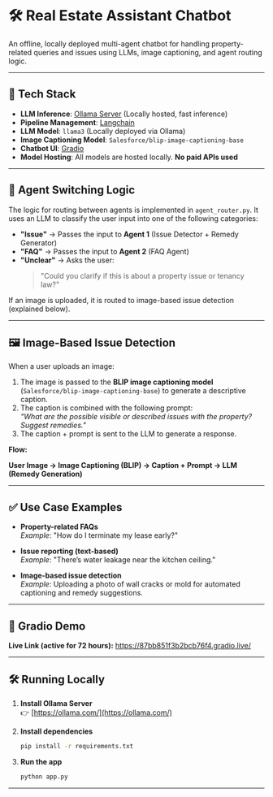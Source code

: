 # 🛠️ Real Estate Assistant Chatbot

An offline, locally deployed multi-agent chatbot for handling property-related queries and issues using LLMs, image captioning, and agent routing logic.

---

## 🧰 Tech Stack

- **LLM Inference**: [Ollama Server](https://ollama.com/) (Locally hosted, fast inference)  
- **Pipeline Management**: [Langchain](https://www.langchain.com/)  
- **LLM Model**: `llama3` (Locally deployed via Ollama)  
- **Image Captioning Model**: `Salesforce/blip-image-captioning-base`  
- **Chatbot UI**: [Gradio](https://gradio.app/)  
- **Model Hosting**: All models are hosted locally. **No paid APIs used**

---

## 🤖 Agent Switching Logic

The logic for routing between agents is implemented in `agent_router.py`. It uses an LLM to classify the user input into one of the following categories:

- **"Issue"** → Passes the input to **Agent 1** (Issue Detector + Remedy Generator)
- **"FAQ"** → Passes the input to **Agent 2** (FAQ Agent)
- **"Unclear"** → Asks the user:
  > "Could you clarify if this is about a property issue or tenancy law?"

If an image is uploaded, it is routed to image-based issue detection (explained below).

---

## 🖼️ Image-Based Issue Detection

When a user uploads an image:

1. The image is passed to the **BLIP image captioning model** (`Salesforce/blip-image-captioning-base`) to generate a descriptive caption.
2. The caption is combined with the following prompt:  
   _"What are the possible visible or described issues with the property? Suggest remedies."_
3. The caption + prompt is sent to the LLM to generate a response.

**Flow:**

**User Image → Image Captioning (BLIP) → Caption + Prompt → LLM (Remedy Generation)**

---

## ✅ Use Case Examples

- **Property-related FAQs**  
  _Example_: "How do I terminate my lease early?"

- **Issue reporting (text-based)**  
  _Example_: "There’s water leakage near the kitchen ceiling."

- **Image-based issue detection**  
  _Example_: Uploading a photo of wall cracks or mold for automated captioning and remedy suggestions.

---

## 🚀 Gradio Demo

**Live Link (active for 72 hours):**  https://87bb851f3b2bcb76f4.gradio.live/

---

## 🛠️ Running Locally

1. **Install Ollama Server**  
   👉 [https://ollama.com/](https://ollama.com/)

2. **Install dependencies**  
   ```bash
   pip install -r requirements.txt
   ```

3. **Run the app**  
   ```bash
   python app.py
   ```

---
